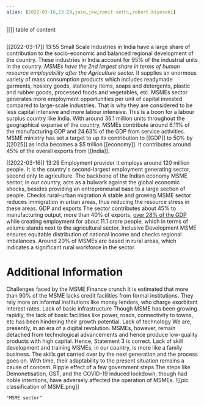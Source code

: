 ```yaml
---
alias: [2022-03-16,13:29,jain,jew,ramit sethi,robert kiyosaki]
---
```

[[]]
table of content
```toc
```

[[2022-03-17]] 13:55
Small Scale Industries in India have a large share of contribution to the socio-economic and balanced regional development of the country.
These industries in India account for 95% of the industrial units in the country.
*MSMEs have the 2nd largest share in terms of human resource employability after the Agriculture sector.*
It supplies an enormous variety of mass consumption products which includes readymade garments, hosiery goods, stationery items, soaps and detergents, plastic and rubber goods, processed foods and vegetables, etc.
MSMEs sector generates more employment opportunities per unit of capital invested compared to large-scale industries.
	That is why they are considered to be less capital intensive and more labour intensive. This is a boon for a labour surplus country like India.
With around 36.1 million units throughout the geographical expanse of the country, MSMEs contribute around 6.11% of the manufacturing GDP and 24.63% of the GDP from service activities.
MSME ministry has set a target to up its contribution to [[GDP]] to 50% by [[2025]] as India becomes a $5 trillion [[economy]].
It contributes around 45% of the overall exports from [[India]].

[[2022-03-16]] 13:29
Employment provider
	It employs around 120 million people.
	It is the country's second-largest employment generating sector, second only to agriculture.
The backbone of the Indian economy
	MSME sector, in our country, acts as a bulwark against the global economic shocks, besides providing an entrepreneurial base to a large section of people.
Checks rural-urban migration
	A stable and growing MSME sector reduces immigration in urban areas, thus reducing the resource stress in these areas.
GDP and exports
	The sector contributes about 45% to manufacturing output, more than 40% of exports, <u>over 28% of the GDP</u> while creating employment for about 11.1 crore people, which in terms of volume stands next to the agricultural sector.
Inclusive Development
	MSME ensures equitable distribution of national income and checks regional imbalances.
	Around 20% of MSMEs are based in rural areas, which indicates a significant rural workforce in the sector.
# Additional Information
Challenges faced by the MSME
Finance crunch
	It is estimated that more than 90% of the MSME lacks credit facilities from formal institutions.
	They rely more on informal institutions like money lenders, who charge exorbitant interest rates.
Lack of basic infrastructure
	Though MSME has been growing rapidly, the lack of basic facilities like power, roads, connectivity to towns, etc has been hindering their growth potential.
Lack of technology
	We are, presently, in an era of a digital revolution.
	MSMEs, however, remain detached from technological advancements and hence produce low-quality products with high capital. Hence, Statement 3 is correct.
Lack of skill development and training
	MSMEs, in our country, is more like a family business.
	The skills get carried over by the next generation and the process goes on.
	With time, their adaptability to the present situation remains a cause of concem.
Ripple effect of a few government steps
	The steps like Demonetisation, GST, and the COVID-19 induced lockdown, though had noble intentions, have adversely affected the operation of MSMEs.
![[pic classification of MSME.png]]
```query
"MSME sector"
```